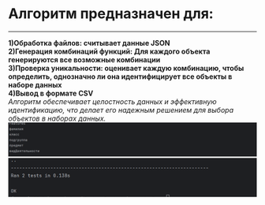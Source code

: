 # Алгоритм предназначен для:
_____

 **1)Обработка файлов: считывает данные JSON**  
 **2)Генерация комбинаций функций: Для каждого объекта генерируются все возможные комбинации**  
 **3)Проверка уникальности: оценивает каждую комбинацию, чтобы определить, однозначно ли она идентифицирует все объекты в наборе данных**  
 **4)Вывод в формате CSV**  
*Алгоритм обеспечивает целостность данных и эффективную идентификацию, что делает его надежным решением для выбора объектов в наборах данных.*  
![image](https://github.com/dM1shchenk0/practice/blob/main/result1.png)
![image](https://github.com/dM1shchenk0/practice/blob/main/result2.png)
